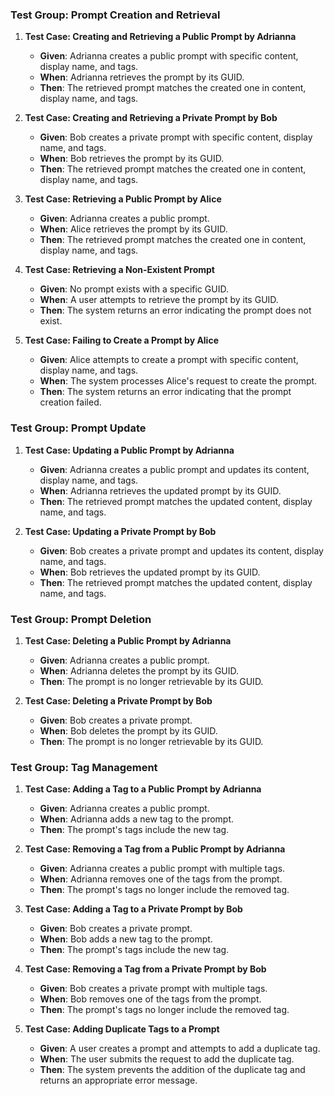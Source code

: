 ### Test Group: Prompt Creation and Retrieval

1. **Test Case: Creating and Retrieving a Public Prompt by Adrianna**

    - **Given**: Adrianna creates a public prompt with specific content, display name, and tags.
    - **When**: Adrianna retrieves the prompt by its GUID.
    - **Then**: The retrieved prompt matches the created one in content, display name, and tags.

2. **Test Case: Creating and Retrieving a Private Prompt by Bob**

    - **Given**: Bob creates a private prompt with specific content, display name, and tags.
    - **When**: Bob retrieves the prompt by its GUID.
    - **Then**: The retrieved prompt matches the created one in content, display name, and tags.

3. **Test Case: Retrieving a Public Prompt by Alice**

    - **Given**: Adrianna creates a public prompt.
    - **When**: Alice retrieves the prompt by its GUID.
    - **Then**: The retrieved prompt matches the created one in content, display name, and tags.

4. **Test Case: Retrieving a Non-Existent Prompt**

    - **Given**: No prompt exists with a specific GUID.
    - **When**: A user attempts to retrieve the prompt by its GUID.
    - **Then**: The system returns an error indicating the prompt does not exist.

5. **Test Case: Failing to Create a Prompt by Alice**

    - **Given**: Alice attempts to create a prompt with specific content, display name, and tags.
    - **When**: The system processes Alice's request to create the prompt.
    - **Then**: The system returns an error indicating that the prompt creation failed.

### Test Group: Prompt Update

1. **Test Case: Updating a Public Prompt by Adrianna**

    - **Given**: Adrianna creates a public prompt and updates its content, display name, and tags.
    - **When**: Adrianna retrieves the updated prompt by its GUID.
    - **Then**: The retrieved prompt matches the updated content, display name, and tags.

2. **Test Case: Updating a Private Prompt by Bob**
    - **Given**: Bob creates a private prompt and updates its content, display name, and tags.
    - **When**: Bob retrieves the updated prompt by its GUID.
    - **Then**: The retrieved prompt matches the updated content, display name, and tags.

### Test Group: Prompt Deletion

1. **Test Case: Deleting a Public Prompt by Adrianna**

    - **Given**: Adrianna creates a public prompt.
    - **When**: Adrianna deletes the prompt by its GUID.
    - **Then**: The prompt is no longer retrievable by its GUID.

2. **Test Case: Deleting a Private Prompt by Bob**
    - **Given**: Bob creates a private prompt.
    - **When**: Bob deletes the prompt by its GUID.
    - **Then**: The prompt is no longer retrievable by its GUID.

### Test Group: Tag Management

1. **Test Case: Adding a Tag to a Public Prompt by Adrianna**

    - **Given**: Adrianna creates a public prompt.
    - **When**: Adrianna adds a new tag to the prompt.
    - **Then**: The prompt's tags include the new tag.

2. **Test Case: Removing a Tag from a Public Prompt by Adrianna**

    - **Given**: Adrianna creates a public prompt with multiple tags.
    - **When**: Adrianna removes one of the tags from the prompt.
    - **Then**: The prompt's tags no longer include the removed tag.

3. **Test Case: Adding a Tag to a Private Prompt by Bob**

    - **Given**: Bob creates a private prompt.
    - **When**: Bob adds a new tag to the prompt.
    - **Then**: The prompt's tags include the new tag.

4. **Test Case: Removing a Tag from a Private Prompt by Bob**

    - **Given**: Bob creates a private prompt with multiple tags.
    - **When**: Bob removes one of the tags from the prompt.
    - **Then**: The prompt's tags no longer include the removed tag.

5. **Test Case: Adding Duplicate Tags to a Prompt**
    - **Given**: A user creates a prompt and attempts to add a duplicate tag.
    - **When**: The user submits the request to add the duplicate tag.
    - **Then**: The system prevents the addition of the duplicate tag and returns an appropriate error message.
